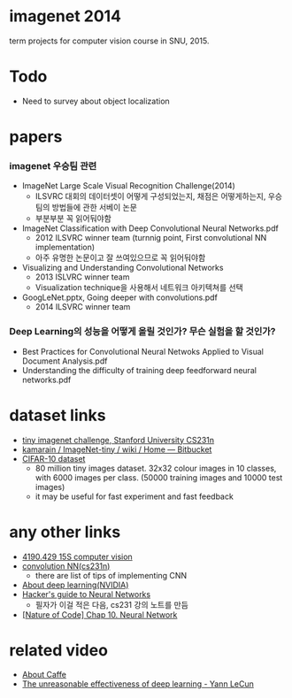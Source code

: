 imagenet 2014
==============

term projects for computer vision course in SNU, 2015.

# Todo

- Need to survey about object localization

# papers

### imagenet 우승팀 관련

- ImageNet Large Scale Visual Recognition Challenge(2014)
  - ILSVRC 대회의 데이터셋이 어떻게 구성되었는지, 채점은 어떻게하는지, 우승팀의 방법들에 관한 서베이 논문
  - 부분부분 꼭 읽어둬야함
- ImageNet Classification with Deep Convolutional Neural Networks.pdf
  - 2012 ILSVRC winner team (turnnig point, First convolutional NN implementation)
  - 아주 유명한 논문이고 잘 쓰여있으므로 꼭 읽어둬야함
- Visualizing and Understanding Convolutional Networks
  - 2013 ISLVRC winner team
  - Visualization technique을 사용해서 네트워크 아키텍쳐를 선택
- GoogLeNet.pptx, Going deeper with convolutions.pdf
  - 2014 ILSVRC winner team

### Deep Learning의 성능을 어떻게 올릴 것인가? 무슨 실험을 할 것인가?

- Best Practices for Convolutional Neural Netwoks Applied to Visual Document Analysis.pdf
- Understanding the difficulty of training deep feedforward neural networks.pdf

# dataset links

- [tiny imagenet challenge, Stanford University CS231n](http://cs231n.stanford.edu/project.html)
- [kamarain / ImageNet-tiny / wiki / Home — Bitbucket](https://bitbucket.org/kamarain/imagenet-tiny/wiki/Home#markdown-header-deep-neural-network-caffe)
- [CIFAR-10 dataset](http://www.cs.toronto.edu/~kriz/cifar.html)
  - 80 million tiny images dataset. 32x32 colour images in 10 classes, with 6000 images per class. (50000 training images and 10000 test images)
  - it may be useful for fast experiment and fast feedback

# any other links

- [4190.429 15S computer vision](https://sites.google.com/a/vision.snu.ac.kr/4190429-15s/)
- [convolution NN(cs231n)](http://cs231n.github.io/convolutional-networks/)
  - there are list of tips of implementing CNN
- [About deep learning(NVIDIA)](https://developer.nvidia.com/deep-learning)
- [Hacker's guide to Neural Networks](http://karpathy.github.io/neuralnets/)
  - 필자가 이걸 적은 다음, cs231 강의 노트를 만듬
- [\[Nature of Code\] Chap 10. Neural Network](http://natureofcode.com/book/chapter-10-neural-networks/)

# related video
- [About Caffe](http://on-demand.gputechconf.com/gtc/2014/webinar/gtc-express-deep-learning-caffee-evan-shelhamer.mp4)
- [The unreasonable effectiveness of deep learning - Yann LeCun](http://on-demand.gputechconf.com/gtc/2014/webinar/gtc-express-convolutional-networks-webinar.mp4)
